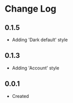 # Change Log
## 0.1.5

  * Adding 'Dark default' style
  
## 0.1.3

  * Adding 'Account' style

## 0.0.1

  * Created
